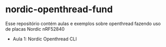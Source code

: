 # nordic-openthread-fund

Esse repositório contém aulas e exemplos sobre openthread fazendo uso de placas Nordic nRF52840

- Aula 1: Nordic Openthread CLI
<!--- 
- Aula 2: IPv6 adressing, Border Router e aplicação com UDP e TCP APIs 
- Aula 3: COAP over thread
- Aula 4: MQTT over thread
- Aula 5: Sniffing
-->